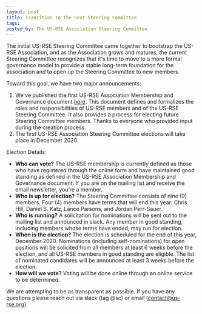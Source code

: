 ```yaml
---
layout: post
title: Transition to the next Steering Committee
tags:
posted_by: The US-RSE Association Steering Committee
---
```


The initial US-RSE Steering Committee came together to bootstrap the US-RSE Association, and as the Association grows and matures, the current Steering Committee recognizes that it's time to move to a more formal governance model to provide a stable long-term foundation for the association and to open up the Steering Committee to new members.

Toward this goal, we have two major announcements:

1. We've published the first US-RSE Association Membership and Governance document [here](https://github.com/USRSE/documents/blob/master/governance.md). This document defines and formalizes the roles and responsibilities of US-RSE members and of the US-RSE Steering Committee. It also provides a process for electing future Steering Committee members. Thanks to everyone who provided input during the creation process.
1. The first US-RSE Association Steering Committee elections will take place in December 2020.

Election Details:
* __Who can vote?__ The US-RSE membership is currently defined as those who have registered through the online form and have maintained good standing as defined in the US-RSE Association Membership and Governance document. If you are on the mailing list and receive the email newsletter, you’re a member.
* __Who is up for election?__ The Steering Committee consists of nine (9) members. Four (4) members have terms that will end this year: Chris Hill, Daniel S. Katz, Lance Parsons, and Jordan Perr-Sauer.
* __Who is running?__ A solicitation for nominations will be sent out to the mailing list and announced in slack. Any member in good standing, including members whose terms have ended, may run for election.
* __When is the election?__ The election is scheduled for the end of this year, December 2020. Nominations (including self-nominations) for open positions will be solicited from all members at least 6 weeks before the election, and all US-RSE members in good standing are eligible. The list of nominated candidates will be announced at least 3 weeks before the election.
* __How will we vote?__ Voting will be done online through an online service to be determined.

We are attempting to be as transparent as possible. If you have any questions please reach out via slack (tag @sc) or email (contact@us-rse.org). 

